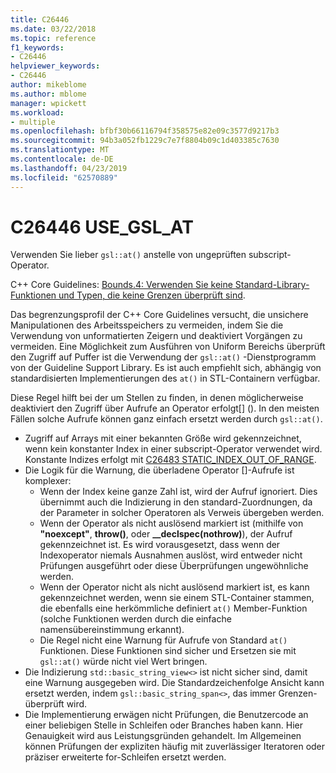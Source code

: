 ```yaml
---
title: C26446
ms.date: 03/22/2018
ms.topic: reference
f1_keywords:
- C26446
helpviewer_keywords:
- C26446
author: mikeblome
ms.author: mblome
manager: wpickett
ms.workload:
- multiple
ms.openlocfilehash: bfbf30b66116794f358575e82e09c3577d9217b3
ms.sourcegitcommit: 94b3a052fb1229c7e7f8804b09c1d403385c7630
ms.translationtype: MT
ms.contentlocale: de-DE
ms.lasthandoff: 04/23/2019
ms.locfileid: "62570889"
---
```

# <a name="c26446-usegslat"></a>C26446 USE_GSL_AT

Verwenden Sie lieber `gsl::at()` anstelle von ungeprüften subscript-Operator.

C++ Core Guidelines: [Bounds.4: Verwenden Sie keine Standard-Library-Funktionen und Typen, die keine Grenzen überprüft sind](https://github.com/isocpp/CppCoreGuidelines/blob/master/CppCoreGuidelines.md#probounds-bounds-safety-profile).

Das begrenzungsprofil der C++ Core Guidelines versucht, die unsichere Manipulationen des Arbeitsspeichers zu vermeiden, indem Sie die Verwendung von unformatierten Zeigern und deaktiviert Vorgängen zu vermeiden. Eine Möglichkeit zum Ausführen von Uniform Bereichs überprüft den Zugriff auf Puffer ist die Verwendung der `gsl::at()` -Dienstprogramm von der Guideline Support Library. Es ist auch empfiehlt sich, abhängig von standardisierten Implementierungen des `at()` in STL-Containern verfügbar.

Diese Regel hilft bei der um Stellen zu finden, in denen möglicherweise deaktiviert den Zugriff über Aufrufe an Operator erfolgt\[] (). In den meisten Fällen solche Aufrufe können ganz einfach ersetzt werden durch `gsl::at()`.

- Zugriff auf Arrays mit einer bekannten Größe wird gekennzeichnet, wenn kein konstanter Index in einer subscript-Operator verwendet wird. Konstante Indizes erfolgt mit [C26483 STATIC_INDEX_OUT_OF_RANGE](c26483.md).
- Die Logik für die Warnung, die überladene Operator []-Aufrufe ist komplexer:
  - Wenn der Index keine ganze Zahl ist, wird der Aufruf ignoriert. Dies übernimmt auch die Indizierung in den standard-Zuordnungen, da der Parameter in solcher Operatoren als Verweis übergeben werden.
  - Wenn der Operator als nicht auslösend markiert ist (mithilfe von **"noexcept"**, **throw()**, oder **__declspec(nothrow)**), der Aufruf gekennzeichnet ist. Es wird vorausgesetzt, dass wenn der Indexoperator niemals Ausnahmen auslöst, wird entweder nicht Prüfungen ausgeführt oder diese Überprüfungen ungewöhnliche werden.
  - Wenn der Operator nicht als nicht auslösend markiert ist, es kann gekennzeichnet werden, wenn sie einem STL-Container stammen, die ebenfalls eine herkömmliche definiert `at()` Member-Funktion (solche Funktionen werden durch die einfache namensübereinstimmung erkannt).
  - Die Regel nicht eine Warnung für Aufrufe von Standard `at()` Funktionen. Diese Funktionen sind sicher und Ersetzen sie mit `gsl::at()` würde nicht viel Wert bringen.
- Die Indizierung `std::basic_string_view<>` ist nicht sicher sind, damit eine Warnung ausgegeben wird. Die Standardzeichenfolge Ansicht kann ersetzt werden, indem `gsl::basic_string_span<>`, das immer Grenzen-überprüft wird.
- Die Implementierung erwägen nicht Prüfungen, die Benutzercode an einer beliebigen Stelle in Schleifen oder Branches haben kann. Hier Genauigkeit wird aus Leistungsgründen gehandelt. Im Allgemeinen können Prüfungen der expliziten häufig mit zuverlässiger Iteratoren oder präziser erweiterte for-Schleifen ersetzt werden.
